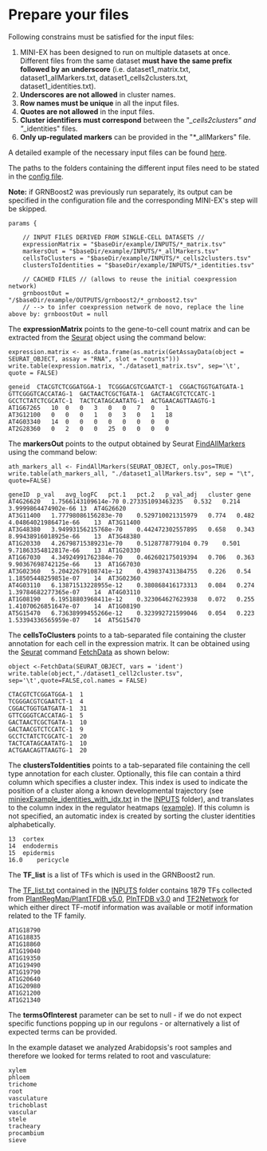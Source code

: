 # Prepare your files

Following constrains must be satisfied for the input files:
1. MINI-EX has been designed to run on multiple datasets at once. Different files from the same dataset **must have the same prefix followed by an underscore** (i.e. dataset1_matrix.txt, dataset1_allMarkers.txt, dataset1_cells2clusters.txt, dataset1_identities.txt).
2. **Underscores are not allowed** in cluster names.
3. **Row names must be unique** in all the input files.
4. **Quotes are not allowed** in the input files.
5. **Cluster identifiers must correspond** between the "*_cells2clusters" and "*_identities" files.
6. **Only up-regulated markers** can be provided in the "*_allMarkers" file.

A detailed example of the necessary input files can be found [here](/example/).  
  
The paths to the folders containing the different input files need to be stated in the [config file](/docs/configuration.md).  

**Note:** if GRNBoost2 was previously run separately, its output can be specified in the configuration file and the corresponding MINI-EX's step will be skipped.   
```
params {

    // INPUT FILES DERIVED FROM SINGLE-CELL DATASETS //
    expressionMatrix = "$baseDir/example/INPUTS/*_matrix.tsv"
    markersOut = "$baseDir/example/INPUTS/*_allMarkers.tsv"
    cellsToClusters = "$baseDir/example/INPUTS/*_cells2clusters.tsv"
    clustersToIdentities = "$baseDir/example/INPUTS/*_identities.tsv"
    
    // CACHED FILES // (allows to reuse the initial coexpression network)
    grnboostOut = "/$baseDir/example/OUTPUTS/grnboost2/*_grnboost2.tsv" 
    // --> to infer coexpression network de novo, replace the line above by: grnboostOut = null
```

The **expressionMatrix** points to the gene-to-cell count matrix and can be extracted from the [Seurat](https://satijalab.org/seurat/) object using the command below:

```
expression.matrix <- as.data.frame(as.matrix(GetAssayData(object = SEURAT_OBJECT, assay = "RNA", slot = "counts")))
write.table(expression.matrix, "./dataset1_matrix.tsv", sep='\t', quote = FALSE)
```

```
geneid	CTACGTCTCGGATGGA-1	TCGGGACGTCGAATCT-1	CGGACTGGTGATGATA-1	GTTCGGGTCACCATAG-1	GACTAACTCGCTGATA-1	GACTAACGTCTCCATC-1	GCCTCTATCTCGCATC-1	TACTCATAGCAATATG-1	ACTGAACAGTTAAGTG-1
AT1G67265	10	0	0	3	0	0	7	0	1
AT3G12100	0	0	0	1	0	3	0	1	18
AT4G03340	14	0	0	0	0	0	0	0	0
AT2G28360	0	2	0	0	25	0	0	0	0
```

The **markersOut** points to the output obtained by Seurat [FindAllMarkers](https://www.rdocumentation.org/packages/Seurat/versions/3.1.2/topics/FindAllMarkers) using the command below:  

```
ath_markers_all <- FindAllMarkers(SEURAT_OBJECT, only.pos=TRUE)
write.table(ath_markers_all, "./dataset1_allMarkers.tsv", sep = "\t", quote=FALSE)
```

```
geneID	p_val	avg_logFC	pct.1	pct.2	p_val_adj	cluster	gene
AT4G26620	1.7566143109614e-70	0.273351093463235	0.532	0.214	3.9999864474902e-66	13	AT4G26620
AT3G11400	1.77798086156283e-70	0.529710021315979	0.774	0.482	4.04864021986471e-66	13	AT3G11400
AT3G48380	3.94993156215768e-70	0.442472302557895	0.658	0.343	8.99438916018925e-66	13	AT3G48380
AT1G20330	4.26798715389231e-70	0.5128778779104	0.79	0.501	9.71863354812817e-66	13	AT1G20330
AT1G67030	4.34924991762384e-70	0.462602175019394	0.706	0.363	9.90367698742125e-66	13	AT1G67030
AT3G02360	5.20422679108741e-12	0.439837431384755	0.226	0.54	1.18505448259851e-07	14	AT3G02360
AT4G03110	6.13871513228955e-12	0.380868416173313	0.084	0.274	1.39784682277365e-07	14	AT4G03110
AT1G08190	6.19518803968411e-12	0.323064627623938	0.072	0.255	1.41070626851647e-07	14	AT1G08190
AT5G15470	6.73638999455266e-12	0.323992721599046	0.054	0.223	1.53394336565959e-07	14	AT5G15470
```

The **cellsToClusters** points to a tab-separated file containing the cluster annotation for each cell in the expression matrix. It can be obtained using the [Seurat](https://satijalab.org/seurat/) command [FetchData](https://www.rdocumentation.org/packages/Seurat/versions/3.1.2/topics/FetchData) as shown below:  

```
object <-FetchData(SEURAT_OBJECT, vars = 'ident')
write.table(object,"./dataset1_cell2cluster.tsv", sep='\t',quote=FALSE,col.names = FALSE) 
```

```
CTACGTCTCGGATGGA-1	1
TCGGGACGTCGAATCT-1	4
CGGACTGGTGATGATA-1	31
GTTCGGGTCACCATAG-1	5
GACTAACTCGCTGATA-1	10
GACTAACGTCTCCATC-1	9
GCCTCTATCTCGCATC-1	20
TACTCATAGCAATATG-1	10
ACTGAACAGTTAAGTG-1	20
```

The **clustersToIdentities** points to a tab-separated file containing the cell type annotation for each cluster. Optionally, this file can contain a third column which specifies a cluster index. This index is used to indicate the position of a cluster along a known developmental trajectory (see [miniexExample_identities_with_idx.txt](/example/INPUTS/miniexExample_identities_with_idx.txt) in the [INPUTS](/example/INPUTS) folder), and translates to the column index in the regulator heatmaps ([example](/example/OUTPUTS/figures/miniexExample_regmap_8.svg)). If this column is not specified, an automatic index is created by sorting the cluster identities alphabetically.

```
13	cortex
14	endodermis
15	epidermis
16.0	pericycle
```

The **TF_list** is a list of TFs which is used in the GRNBoost2 run.  
  
The [TF_list.txt](/example/INPUTS/TF_list.tsv) contained in the [INPUTS](/example/INPUTS) folder contains 1879 TFs collected from [PlantRegMap/PlantTFDB v5.0](http://planttfdb.gao-lab.org/), [PlnTFDB v3.0](http://plntfdb.bio.uni-potsdam.de/v3.0/) and [TF2Network](http://bioinformatics.psb.ugent.be/webtools/TF2Network/) for which either direct TF-motif information was available or motif information related to the TF family.

```
AT1G18790
AT1G18835
AT1G18860
AT1G19040
AT1G19350
AT1G19490
AT1G19790
AT1G20640
AT1G20980
AT1G21200
AT1G21340
```

The **termsOfInterest** parameter can be set to null - if we do not expect specific functions popping up in our regulons - or alternatively a list of expected terms can be provided.  
  
In the example dataset we analyzed Arabidopsis's root samples and therefore we looked for terms related to root and vasculature:

```
xylem
phloem
trichome
root 
vasculature
trichoblast
vascular
stele
tracheary
procambium
sieve
```
